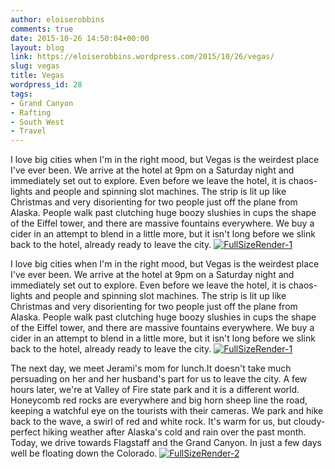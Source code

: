 ```yaml
---
author: eloiserobbins
comments: true
date: 2015-10-26 14:50:04+00:00
layout: blog
link: https://eloiserobbins.wordpress.com/2015/10/26/vegas/
slug: vegas
title: Vegas
wordpress_id: 28
tags:
- Grand Canyon
- Rafting
- South West
- Travel
---
```


I love big cities when I'm in the right mood, but Vegas is the weirdest place I've ever been. We arrive at the hotel at 9pm on a Saturday night and immediately set out to explore. Even before we leave the hotel, it is chaos- lights and people and spinning slot machines. The strip is lit up like Christmas and very disorienting for two people just off the plane from Alaska. People walk past clutching huge boozy slushies in cups the shape of the Eiffel tower, and there are massive fountains everywhere. We buy a cider in an attempt to blend in a little more, but it isn't long before we slink back to the hotel, already ready to leave the city.
[![FullSizeRender-1](https://eloiserobbins.files.wordpress.com/2015/10/fullsizerender-1.jpg?w=300)](https://eloiserobbins.files.wordpress.com/2015/10/fullsizerender-1.jpg)


I love big cities when I'm in the right mood, but Vegas is the weirdest place I've ever been. We arrive at the hotel at 9pm on a Saturday night and immediately set out to explore. Even before we leave the hotel, it is chaos- lights and people and spinning slot machines. The strip is lit up like Christmas and very disorienting for two people just off the plane from Alaska. People walk past clutching huge boozy slushies in cups the shape of the Eiffel tower, and there are massive fountains everywhere. We buy a cider in an attempt to blend in a little more, but it isn't long before we slink back to the hotel, already ready to leave the city.
[![FullSizeRender-1](https://eloiserobbins.files.wordpress.com/2015/10/fullsizerender-1.jpg?w=300)](https://eloiserobbins.files.wordpress.com/2015/10/fullsizerender-1.jpg)

The next day, we meet Jerami's mom for lunch.It doesn't take much persuading on her and her husband's part for us to leave the city. A few hours later, we're at Valley of Fire state park and it is a different world. Honeycomb red rocks are everywhere and big horn sheep line the road, keeping a watchful eye on the tourists with their cameras. We park and hike back to the wave, a swirl of red and white rock. It's warm for us, but cloudy- perfect hiking weather after Alaska's cold and rain over the past month.
Today, we drive towards Flagstaff and the Grand Canyon. In just a few days well be floating down the Colorado.
[![FullSizeRender-2](https://eloiserobbins.files.wordpress.com/2015/10/fullsizerender-2.jpg?w=300)](https://eloiserobbins.files.wordpress.com/2015/10/fullsizerender-2.jpg)
